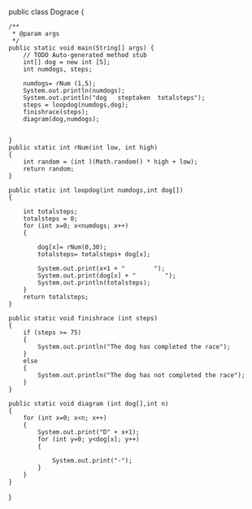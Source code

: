 public class Dograce {

	/**
	 * @param args
	 */
	public static void main(String[] args) {
		// TODO Auto-generated method stub
		int[] dog = new int [5]; 
		int numdogs, steps;
	
		numdogs= rNum (1,5);
		System.out.println(numdogs);
		System.out.println("dog   steptaken  totalsteps");
		steps = loopdog(numdogs,dog);
		finishrace(steps);
		diagram(dog,numdogs);
		
		
	}
	public static int rNum(int low, int high)
	{
		int random = (int )(Math.random() * high + low);
		return random;
	}
	
	public static int loopdog(int numdogs,int dog[])
	{
		
		int totalsteps;
		totalsteps = 0;
		for (int x=0; x<numdogs; x++)
		{
			
			dog[x]= rNum(0,30);
			totalsteps= totalsteps+ dog[x];

			System.out.print(x+1 + "        ");
			System.out.print(dog[x] + "        ");
			System.out.println(totalsteps);
		}
		return totalsteps;
	}
	
	public static void finishrace (int steps)
	{
		if (steps >= 75)
		{
			System.out.println("The dog has completed the race");
		}
		else 
		{
			System.out.println("The dog has not completed the race");
		}
	}
	
	public static void diagram (int dog[],int n)
	{
		for (int x=0; x<n; x++)
		{
			System.out.print("D" + x+1);
			for (int y=0; y<dog[x]; y++)
			{
				
				System.out.print("-");
			}
		}
	}
}
